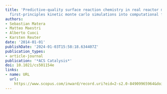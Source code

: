 ```yaml
---
title: 'Predictive-quality surface reaction chemistry in real reactor models: Integrating
  first-principles kinetic monte carlo simulations into computational fluid dynamics'
authors:
- Sebastian Matera
- Matteo Maestri
- Alberto Cuoci
- Karsten Reuter
date: '2014-01-01'
publishDate: '2024-01-03T15:58:18.634407Z'
publication_types:
- article-journal
publication: '*ACS Catalysis*'
doi: 10.1021/cs501154e
links:
- name: URL
  url: 
    https://www.scopus.com/inward/record.uri?eid=2-s2.0-84909965964&doi=10.1021%2fcs501154e&partnerID=40&md5=ec94dee11a105d91e5590fded5c02c9b
---
```

